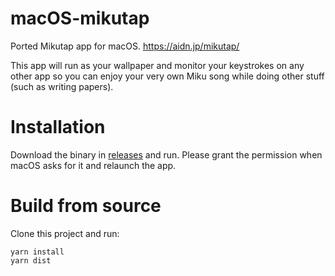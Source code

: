 # macOS-mikutap

Ported Mikutap app for macOS. https://aidn.jp/mikutap/

This app will run as your wallpaper and monitor your keystrokes on any other app so you can enjoy your very own Miku song while doing other stuff (such as writing papers).

# Installation

Download the binary in [releases](https://github.com/alanzchen/macOS-mikutap/releases/) and run. Please grant the permission when macOS asks for it and relaunch the app.

# Build from source

Clone this project and run:

```
yarn install
yarn dist
```